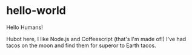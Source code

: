# hello-world

Hello Humans!

Hubot here, I like Node.js and Coffeescript (that's I'm made of!)
I've had tacos on the moon and find them for superor to Earth tacos.
